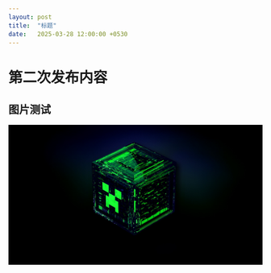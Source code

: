 ```yaml
---
layout: post
title:  "标题"
date:   2025-03-28 12:00:00 +0530
---
```


# 第二次发布内容
## 图片测试
![这是图片](/assets/img/pic1.jpg "test image")
